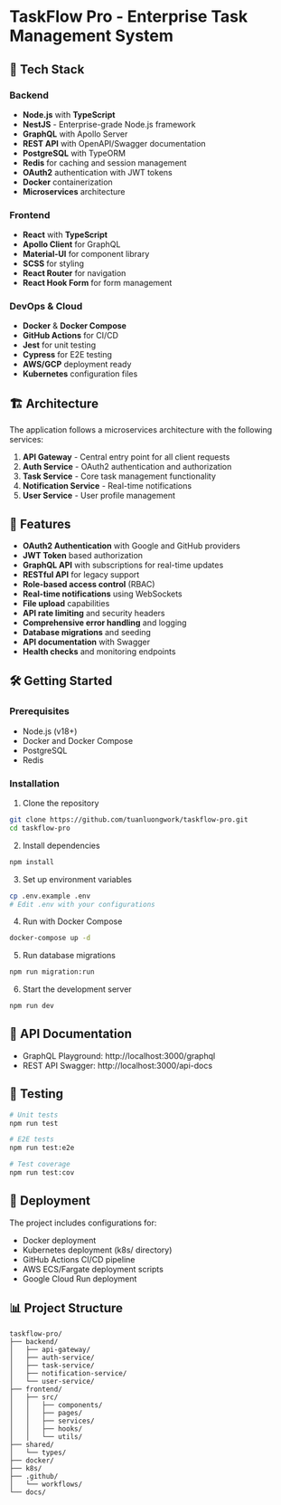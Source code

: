# TaskFlow Pro - Enterprise Task Management System

## 🚀 Tech Stack

### Backend
- **Node.js** with **TypeScript**
- **NestJS** - Enterprise-grade Node.js framework
- **GraphQL** with Apollo Server
- **REST API** with OpenAPI/Swagger documentation
- **PostgreSQL** with TypeORM
- **Redis** for caching and session management
- **OAuth2** authentication with JWT tokens
- **Docker** containerization
- **Microservices** architecture

### Frontend
- **React** with **TypeScript**
- **Apollo Client** for GraphQL
- **Material-UI** for component library
- **SCSS** for styling
- **React Router** for navigation
- **React Hook Form** for form management

### DevOps & Cloud
- **Docker** & **Docker Compose**
- **GitHub Actions** for CI/CD
- **Jest** for unit testing
- **Cypress** for E2E testing
- **AWS/GCP** deployment ready
- **Kubernetes** configuration files

## 🏗️ Architecture

The application follows a microservices architecture with the following services:

1. **API Gateway** - Central entry point for all client requests
2. **Auth Service** - OAuth2 authentication and authorization
3. **Task Service** - Core task management functionality
4. **Notification Service** - Real-time notifications
5. **User Service** - User profile management

## 🔐 Features

- **OAuth2 Authentication** with Google and GitHub providers
- **JWT Token** based authorization
- **GraphQL API** with subscriptions for real-time updates
- **RESTful API** for legacy support
- **Role-based access control** (RBAC)
- **Real-time notifications** using WebSockets
- **File upload** capabilities
- **API rate limiting** and security headers
- **Comprehensive error handling** and logging
- **Database migrations** and seeding
- **API documentation** with Swagger
- **Health checks** and monitoring endpoints

## 🛠️ Getting Started

### Prerequisites

- Node.js (v18+)
- Docker and Docker Compose
- PostgreSQL
- Redis

### Installation

1. Clone the repository
```bash
git clone https://github.com/tuanluongwork/taskflow-pro.git
cd taskflow-pro
```

2. Install dependencies
```bash
npm install
```

3. Set up environment variables
```bash
cp .env.example .env
# Edit .env with your configurations
```

4. Run with Docker Compose
```bash
docker-compose up -d
```

5. Run database migrations
```bash
npm run migration:run
```

6. Start the development server
```bash
npm run dev
```

## 📝 API Documentation

- GraphQL Playground: http://localhost:3000/graphql
- REST API Swagger: http://localhost:3000/api-docs

## 🧪 Testing

```bash
# Unit tests
npm run test

# E2E tests
npm run test:e2e

# Test coverage
npm run test:cov
```

## 🚀 Deployment

The project includes configurations for:
- Docker deployment
- Kubernetes deployment (k8s/ directory)
- GitHub Actions CI/CD pipeline
- AWS ECS/Fargate deployment scripts
- Google Cloud Run deployment

## 📊 Project Structure

```
taskflow-pro/
├── backend/
│   ├── api-gateway/
│   ├── auth-service/
│   ├── task-service/
│   ├── notification-service/
│   └── user-service/
├── frontend/
│   ├── src/
│   │   ├── components/
│   │   ├── pages/
│   │   ├── services/
│   │   ├── hooks/
│   │   └── utils/
├── shared/
│   └── types/
├── docker/
├── k8s/
├── .github/
│   └── workflows/
└── docs/
```
